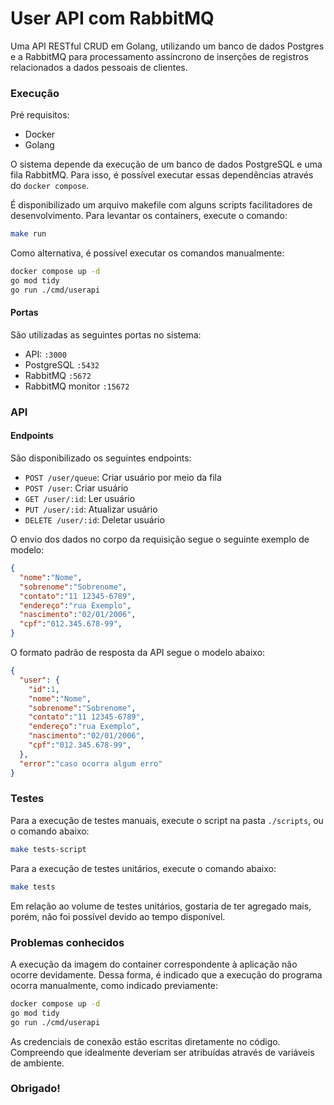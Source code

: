 # User API com RabbitMQ

Uma API RESTful CRUD em Golang, utilizando um banco de dados Postgres e a RabbitMQ para processamento assíncrono de inserções de registros relacionados a dados pessoais de clientes.

### Execução

Pré requisitos:
- Docker
- Golang

O sistema depende da execução de um banco de dados PostgreSQL e uma fila RabbitMQ.
Para isso, é possível executar essas dependências através do `docker compose`.

É disponibilizado um arquivo makefile com alguns scripts facilitadores de desenvolvimento.
Para levantar os containers, execute o comando:
```sh
make run
```

Como alternativa, é possível executar os comandos manualmente:
```sh
docker compose up -d
go mod tidy
go run ./cmd/userapi
```

#### Portas

São utilizadas as seguintes portas no sistema:
- API: `:3000`
- PostgreSQL `:5432`
- RabbitMQ `:5672`
- RabbitMQ monitor `:15672`

### API

#### Endpoints

São disponibilizado os seguintes endpoints:
- `POST /user/queue`: Criar usuário por meio da fila
- `POST /user`: Criar usuário
- `GET /user/:id`: Ler usuário
- `PUT /user/:id`: Atualizar usuário
- `DELETE /user/:id`: Deletar usuário

O envio dos dados no corpo da requisição segue o seguinte exemplo de modelo:
```json
{
  "nome":"Nome",
  "sobrenome":"Sobrenome",
  "contato":"11 12345-6789",
  "endereço":"rua Exemplo",
  "nascimento":"02/01/2006",
  "cpf":"012.345.678-99",
}
```

O formato padrão de resposta da API segue o modelo abaixo:
```json
{
  "user": {
    "id":1,
    "nome":"Nome",
    "sobrenome":"Sobrenome",
    "contato":"11 12345-6789",
    "endereço":"rua Exemplo",
    "nascimento":"02/01/2006",
    "cpf":"012.345.678-99",
  },
  "error":"caso ocorra algum erro"
}
```

### Testes

Para a execução de testes manuais, execute o script na pasta `./scripts`, ou o comando abaixo:
```sh
make tests-script
```

Para a execução de testes unitários, execute o comando abaixo:
```sh
make tests
```

Em relação ao volume de testes unitários, gostaria de ter agregado mais, porém, não foi possível devido ao tempo disponível.

### Problemas conhecidos

A execução da imagem do container correspondente à aplicação não ocorre devidamente.
Dessa forma, é indicado que a execução do programa ocorra manualmente, como indicado previamente:
```sh
docker compose up -d
go mod tidy
go run ./cmd/userapi
```

As credenciais de conexão estão escritas diretamente no código.
Compreendo que idealmente deveriam ser atribuídas através de variáveis de ambiente.

### Obrigado!
